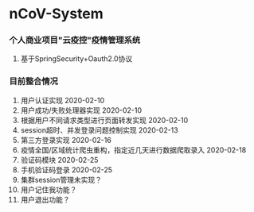 # nCoV-System

### 个人商业项目"云疫控"疫情管理系统

1. 基于SpringSecurity+Oauth2.0协议

### 目前整合情况

1. 用户认证实现 2020-02-10
2. 用户成功/失败处理器实现  2020-02-10
3. 根据用户不同请求类型进行页面转发实现  2020-02-10
4. session超时、并发登录问题控制实现 2020-02-13
5. 第三方登录实现  2020-02-16
6. 疫情全国/区域统计爬虫重构，指定近几天进行数据爬取录入 2020-02-18
7. 验证码模块 2020-02-25
8. 手机验证码登录 2020-02-25
9. 集群session管理未实现？
10. 用户记住我功能？
11. 用户退出功能？